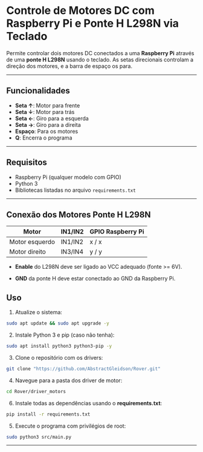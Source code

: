 # Controle de Motores DC com Raspberry Pi e Ponte H L298N via Teclado

Permite controlar dois motores DC conectados a uma **Raspberry Pi** através de uma **ponte H L298N** usando o teclado. As setas direcionais controlam a direção dos motores, e a barra de espaço os para.

---

## Funcionalidades

- **Seta ↑**: Motor para frente  
- **Seta ↓**: Motor para trás  
- **Seta ←**: Giro para a esquerda  
- **Seta →**: Giro para a direita  
- **Espaço**: Para os motores  
- **Q**: Encerra o programa  

---

## Requisitos

- Raspberry Pi (qualquer modelo com GPIO)  
- Python 3  
- Bibliotecas listadas no arquivo `requirements.txt`  
---
## Conexão dos Motores Ponte H L298N
| Motor          | IN1/IN2 | GPIO Raspberry Pi |
| -------------- | ------- | ----------------- |
| Motor esquerdo | IN1/IN2 | x / x            |
| Motor direito  | IN3/IN4 | y / y           |

- **Enable** do L298N deve ser ligado ao VCC adequado (fonte >= 6V).

- **GND** da ponte H deve estar conectado ao GND da Raspberry Pi.

## Uso

1. Atualize o sistema:
```bash
sudo apt update && sudo apt upgrade -y
```

2. Instale Python 3 e pip (caso não tenha):
```bash
sudo apt install python3 python3-pip -y
```

3. Clone o repositório com os drivers:
````bash
git clone "https://github.com/AbstractGleidson/Rover.git"
````

4. Navegue para a pasta dos driver de motor:
````bash
cd Rover/driver_motors
````

6. Instale todas as dependências usando o **requirements.txt**:
```bash
pip install -r requirements.txt
```

5. Execute o programa com privilégios de root:

````bash
sudo python3 src/main.py
````
---

